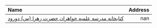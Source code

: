 | Name                                                                                                                                     |   Address |
|:-----------------------------------------------------------------------------------------------------------------------------------------|----------:|
| [کتابخانه مدرسه علمیه خواهران حضرت زهرا (س) دورود](https://lib.ir/fa/library/696/کتابخانه-مدرسه-علمیه-خواهران-حضرت-زهرا-س-دورود/search/) |       nan |
